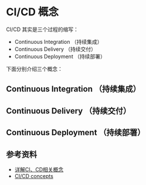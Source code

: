 # CI/CD 概念

CI/CD 其实是三个过程的缩写：

* Continuous Integration （持续集成）
* Continuous Delivery （持续交付）
* Continuous Deployment （持续部署）

下面分别介绍三个概念：

## Continuous Integration （持续集成）

## Continuous Delivery （持续交付）

## Continuous Deployment （持续部署）

## 参考资料
* [详解CI、CD相关概念](https://blog.csdn.net/sinat_35930259/article/details/79429743)
* [CI/CD concepts](https://docs.gitlab.com/ee/ci/introduction/)